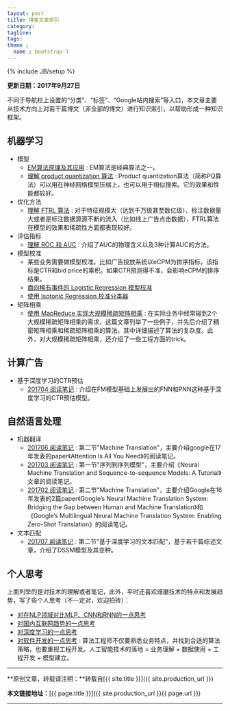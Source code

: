 ```yaml
---
layout: post
title: 博客文章索引
category:
tagline: 
tags:
theme :
  name : bootstrap-3
---
```

{% include JB/setup %}

**更新日期：2017年9月27日**

不同于导航栏上设置的“分类”、“标签”、“Google站内搜索”等入口，本文章主要从技术方向上对若干篇博文（非全部的博文）进行知识索引，以帮助形成一种知识框架。

## 机器学习

+ 模型
  - [EM算法原理及其应用](http://vividfree.github.io/%E6%9C%BA%E5%99%A8%E5%AD%A6%E4%B9%A0/2016/08/19/introduction-about-EM-algorithm) : EM算法是经典算法之一。
  - [理解 product quantization 算法](http://vividfree.github.io/%E6%9C%BA%E5%99%A8%E5%AD%A6%E4%B9%A0/2017/08/05/understanding-product-quantization) : Product quantization算法（简称PQ算法）可以用在神经网络模型压缩上，也可以用于相似搜索。它的效果和性能都较好。
+ 优化方法
  - [理解 FTRL 算法](http://vividfree.github.io/%E6%9C%BA%E5%99%A8%E5%AD%A6%E4%B9%A0/2015/12/05/understanding-FTRL-algorithm) : 对于特征规模大（达到千万级甚至数亿级）、标注数据量大或者是标注数据源源不断的流入（比如线上广告点击数据），FTRL算法在模型的效果和稀疏性方面都表现较好。
+ 评估指标
  - [理解 ROC 和 AUC](http://vividfree.github.io/%E6%9C%BA%E5%99%A8%E5%AD%A6%E4%B9%A0/2015/11/20/understanding-ROC-and-AUC) : 介绍了AUC的物理含义以及3种计算AUC的方法。
+ 模型校准
  - 某些业务需要做模型校准。比如广告投放系统以eCPM为排序指标，该指标是CTR和bid price的乘积。如果CTR预测得不准，会影响eCPM的排序结果。
  - [面向稀有事件的 Logistic Regression 模型校准](http://vividfree.github.io/%E6%9C%BA%E5%99%A8%E5%AD%A6%E4%B9%A0/2015/12/15/model-calibration-for-logistic-regression-in-rare-events-data)
  - [使用 Isotonic Regression 校准分类器](http://vividfree.github.io/%E6%9C%BA%E5%99%A8%E5%AD%A6%E4%B9%A0/2015/12/21/classifier-calibration-with-isotonic-regression)
+ 矩阵相乘
  - [使用 MapReduce 实现大规模稀疏矩阵相乘](http://vividfree.github.io/%E5%A4%A7%E8%A7%84%E6%A8%A1%E6%95%B0%E6%8D%AE%E5%A4%84%E7%90%86/2015/11/14/large-scale-matrix-multiplication-using-mapreduce) : 在实际业务中经常碰到2个大规模稀疏矩阵相乘的需求，这篇文章列举了一些例子，并先后介绍了稠密矩阵相乘和稀疏矩阵相乘的算法，其中详细描述了算法的复杂度。此外，对大规模稀疏矩阵相乘，还介绍了一些工程方面的trick。

## 计算广告

+ 基于深度学习的CTR预估
  - [201704 阅读笔记](http://vividfree.github.io/%E9%98%85%E8%AF%BB%E7%AC%94%E8%AE%B0/2017/04/26/201704-reading-list) : 介绍在FM模型基础上发展出的FNN和PNN这种基于深度学习的CTR预估模型。

## 自然语言处理

+ 机器翻译
  - [201706 阅读笔记](http://vividfree.github.io/%E9%98%85%E8%AF%BB%E7%AC%94%E8%AE%B0/2017/06/24/201706-reading-list) : 第二节"Machine Translation"，主要介绍google在17年发表的paper《Attention Is All You Need》的阅读笔记。
  - [201703 阅读笔记](http://vividfree.github.io/%E9%98%85%E8%AF%BB%E7%AC%94%E8%AE%B0/2017/03/14/201703-reading-list) : 第一节"序列到序列模型"，主要介绍《Neural Machine Translation and Sequence-to-sequence Models: A Tutorial》文章的阅读笔记。
  - [201702 阅读笔记](http://vividfree.github.io/%E9%98%85%E8%AF%BB%E7%AC%94%E8%AE%B0/2017/02/05/201702-reading-list) : 第二节"Machine Translation"，主要介绍Google在16年发表的2篇paper《Google’s Neural Machine Translation System: Bridging the Gap between Human and Machine Translation》和《Google’s Multilingual Neural Machine Translation System: Enabling Zero-Shot Translation》的阅读笔记。
+ 文本匹配
  - [201707 阅读笔记](http://vividfree.github.io/%E9%98%85%E8%AF%BB%E7%AC%94%E8%AE%B0/2017/07/01/201707-reading-list) : 第二节"基于深度学习的文本匹配"，基于若干篇综述文章，介绍了DSSM模型及其变种。

## 个人思考

上面列举的是对技术的理解或者笔记，此外，平时还喜欢琢磨技术的特点和发展趋势，写了些个人思考（不一定对，欢迎拍砖）：
+ [对在NLP领域对比MLP、CNN和RNN的一点思考](http://vividfree.github.io/%E4%B8%AA%E4%BA%BA%E6%80%9D%E8%80%83/2017/07/08/some-viewpoint-about-comparison-of-mlp-cnn-rnn-in-nlp)
+ [对国内互联网趋势的一点思考](http://vividfree.github.io/%E4%B8%AA%E4%BA%BA%E6%80%9D%E8%80%83/2017/06/04/some-viewpoint-about-trends-of-chinese-internet)
+ [对深度学习的一点思考](http://vividfree.github.io/%E4%B8%AA%E4%BA%BA%E6%80%9D%E8%80%83/2017/03/13/some-viewpoint-about-deep-learning)
+ [对软件开发的一点思考](http://vividfree.github.io/%E4%B8%AA%E4%BA%BA%E6%80%9D%E8%80%83/2016/01/17/some-viewpoint-about-software-development) : 算法工程师不仅要熟悉业务特点，并找到合适的算法策略，也要重视工程开发。人工智能技术的落地 = 业务理解 + 数据使用 + 工程开发 + 模型建立。

* * *

**原创文章，转载请注明：**转载自[{{ site.title }}]({{ site.production_url }})

**本文链接地址：**[{{ page.title }}]({{ site.production_url }}{{ page.url }})

* * *
